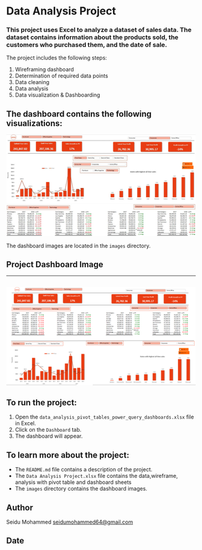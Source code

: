 # Data Analysis Project

### This project uses Excel to analyze a dataset of sales data. The dataset contains information about the products sold, the customers who purchased them, and the date of sale.

The project includes the following steps:
1. Wireframing dashboard
2. Determination of required data points
3. Data cleaning
4. Data analysis
5. Data visualization & Dashboarding

## The dashboard contains the following visualizations:
![Summary](sales-data-analysis-summary-info.JPG)
![Charts](sales-data-analysis-charts.JPG)
![Tables](sales-data-analysis-tables.JPG)

The dashboard images are located in the `images` directory.
## Project Dashboard Image
---
![FUll Project Dashboard](sales-data-excel.PNG)
---

## To run the project:

1. Open the `data_analysis_pivot_tables_power_query_dashboards.xlsx` file in Excel.
2. Click on the `Dashboard` tab.
3. The dashboard will appear.

## To learn more about the project:

* The `README.md` file contains a description of the project.
* The `Data Analysis Project.xlsx` file contains the data,wireframe, analysis with pivot table and dashboard sheets
* The `images` directory contains the dashboard images.

## Author

Seidu Mohammed <seidumohammed64@gmail.com>

## Date